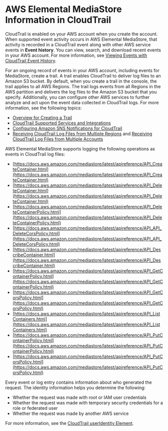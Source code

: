 # AWS Elemental MediaStore Information in CloudTrail<a name="monitoring-service-info-in-cloudtrail"></a>

CloudTrail is enabled on your AWS account when you create the account\. When supported event activity occurs in AWS Elemental MediaStore, that activity is recorded in a CloudTrail event along with other AWS service events in **Event history**\. You can view, search, and download recent events in your AWS account\. For more information, see [Viewing Events with CloudTrail Event History](https://docs.aws.amazon.com/awscloudtrail/latest/userguide/view-cloudtrail-events.html)\. 

For an ongoing record of events in your AWS account, including events for MediaStore, create a trail\. A trail enables CloudTrail to deliver log files to an Amazon S3 bucket\. By default, when you create a trail in the console, the trail applies to all AWS Regions\. The trail logs events from all Regions in the AWS partition and delivers the log files to the Amazon S3 bucket that you specify\. Additionally, you can configure other AWS services to further analyze and act upon the event data collected in CloudTrail logs\. For more information, see the following topics: 
+ [Overview for Creating a Trail](https://docs.aws.amazon.com/awscloudtrail/latest/userguide/cloudtrail-create-and-update-a-trail.html)
+ [CloudTrail Supported Services and Integrations](https://docs.aws.amazon.com/awscloudtrail/latest/userguide/cloudtrail-aws-service-specific-topics.html#cloudtrail-aws-service-specific-topics-integrations)
+ [Configuring Amazon SNS Notifications for CloudTrail](https://docs.aws.amazon.com/awscloudtrail/latest/userguide/getting_notifications_top_level.html)
+ [Receiving CloudTrail Log Files from Multiple Regions](https://docs.aws.amazon.com/awscloudtrail/latest/userguide/receive-cloudtrail-log-files-from-multiple-regions.html) and [Receiving CloudTrail Log Files from Multiple Accounts](https://docs.aws.amazon.com/awscloudtrail/latest/userguide/cloudtrail-receive-logs-from-multiple-accounts.html)

AWS Elemental MediaStore supports logging the following operations as events in CloudTrail log files:
+ [https://docs.aws.amazon.com/mediastore/latest/apireference/API_CreateContainer.html](https://docs.aws.amazon.com/mediastore/latest/apireference/API_CreateContainer.html)
+ [https://docs.aws.amazon.com/mediastore/latest/apireference/API_DeleteContainer.html](https://docs.aws.amazon.com/mediastore/latest/apireference/API_DeleteContainer.html)
+ [https://docs.aws.amazon.com/mediastore/latest/apireference/API_DeleteContainerPolicy.html](https://docs.aws.amazon.com/mediastore/latest/apireference/API_DeleteContainerPolicy.html)
+ [https://docs.aws.amazon.com/mediastore/latest/apireference/API_API_DeleteCorsPolicy.html](https://docs.aws.amazon.com/mediastore/latest/apireference/API_API_DeleteCorsPolicy.html)
+ [https://docs.aws.amazon.com/mediastore/latest/apireference/API_DescribeContainer.html](https://docs.aws.amazon.com/mediastore/latest/apireference/API_DescribeContainer.html)
+ [https://docs.aws.amazon.com/mediastore/latest/apireference/API_GetContainerPolicy.html](https://docs.aws.amazon.com/mediastore/latest/apireference/API_GetContainerPolicy.html)
+ [https://docs.aws.amazon.com/mediastore/latest/apireference/API_GetCorsPolicy.html](https://docs.aws.amazon.com/mediastore/latest/apireference/API_GetCorsPolicy.html)
+ [https://docs.aws.amazon.com/mediastore/latest/apireference/API_ListContainers.html](https://docs.aws.amazon.com/mediastore/latest/apireference/API_ListContainers.html)
+ [https://docs.aws.amazon.com/mediastore/latest/apireference/API_PutContainerPolicy.html](https://docs.aws.amazon.com/mediastore/latest/apireference/API_PutContainerPolicy.html)
+ [https://docs.aws.amazon.com/mediastore/latest/apireference/API_PutCorsPolicy.html](https://docs.aws.amazon.com/mediastore/latest/apireference/API_PutCorsPolicy.html)

Every event or log entry contains information about who generated the request\. The identity information helps you determine the following: 
+ Whether the request was made with root or IAM user credentials
+ Whether the request was made with temporary security credentials for a role or federated user
+ Whether the request was made by another AWS service

For more information, see the [CloudTrail userIdentity Element](https://docs.aws.amazon.com/awscloudtrail/latest/userguide/cloudtrail-event-reference-user-identity.html)\.